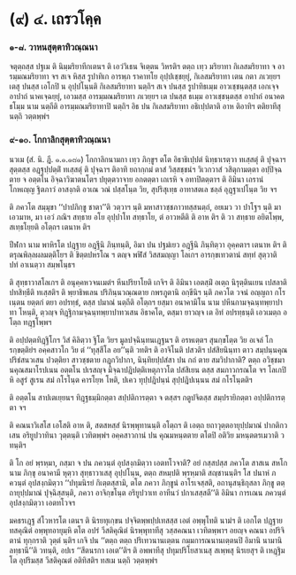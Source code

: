<h1>(๙) ๔. เถรวโคฺค</h1>
<h3>๑-๘. วาหนสุตฺตาทิวณฺณนา</h3>
<p> จตุตฺถสฺส ปฐเม ติ นิมฺมริยาทีกเตนฯ ติ เอวํวิเธน จิเตฺตน วิหรติฯ ตตฺถ เทฺว มริยาทา กิเลสมริยาทา จ อารมฺมณมริยาทา จฯ สเจ หิสฺส รูปาทิเก อารพฺภ ราคาทโย  อุปฺปเชฺชยฺยุํ, กิเลสมริยาทา เตน กตา ภเวยฺยฯ เตสุ ปนสฺส เอโกปิ  น อุปฺปโนฺนติ กิเลสมริยาทา นตฺถิฯ สเจ ปนสฺส รูปาทิธเมฺม อาวเชฺชนฺตสฺส เอกเจฺจ อาปาถํ นาคเจฺฉยฺยุํ, เอวมสฺส อารมฺมณมริยาทา ภเวยฺยฯ เต ปนสฺส ธเมฺม อาวเชฺชนฺตสฺส อาปาถํ อนาคตธโมฺม นาม นตฺถีติ อารมฺมณมริยาทาปิ นตฺถิฯ อิธ ปน กิเลสมริยาทา อธิเปฺปตาติ อาห ติอาทิฯ ตติยาทีสุ นตฺถิ วตฺตพฺพํฯ</p>

</p>


<h3>๙-๑๐. โกกาลิกสุตฺตาทิวณฺณนา</h3>
<p> นวเม (สํ. นิ. ฎี. ๑.๑.๑๘๑) โกกาลิกนามกา เทฺว ภิกฺขูฯ ตโต อิธาธิเปฺปตํ นิทฺธาเรตฺวา ทเสฺสตุํ ติ ปุจฺฉาฯ สุตฺตสฺส อฎฺฐุปฺปตฺติํ ทเสฺสตุํ ติ ปุจฺฉาฯ ติอาทิ ยถากฺกมํ ตาสํ วิสฺสชฺชนํฯ วิเวกวาสํ วสิตุกามตฺตา อปฺปิจฺฉตาย จ  อตฺตโน อิจฺฉาวิฆาตนโตฯ  ปยุตฺตวาจาย อกตตฺตา เถเรหิ จ อทาปิตตฺตาฯ ติ อิมินา เถรานํ โกหเญฺญ ฐิตภาวํ อาสงฺกติ อวเณ วณํ ปสฺสโนฺต วิย, สุปริสุเทฺธ อาทาสตเล ชลฺลํ อุฎฺฐาเปโนฺต วิย จฯ</p>


<p>ติ ภควโต สมฺมุขา ‘‘ปาปภิกฺขู ชาตา’’ติ วตฺวาฯ นฺติ มหาสาวชฺชภาวทสฺสนตฺถํ, อยเมว วา ปาโฐฯ นฺติ มา เอวมาห, มา เอวํ ภณิฯ สทฺธาย อโย อุปฺปาโท สทฺธาโย, ตํ อาวหตีติ ติ อาห ติฯ ติ วา สทฺธาย อยิตโพฺพ, สเทฺธโยฺยติ อโตฺถฯ เตนาห ติฯ</p>


<p>ปีฬกา นาม พาหิรโต ปฎฺฐาย อฎฺฐีนิ ภินฺทนฺติ, อิมา ปน ปฐมํเยว อฎฺฐีนิ ภินฺทิตฺวา อุคฺคตาฯ เตนาห ติฯ ติ ตรุณพิลฺลผลมตฺติโยฯ ติ ขิตฺตปหรโณ ฯ ตญฺจ พฬิสํ วิสสมญฺญา โลเกฯ อารกฺขเทวตานํ สทฺทํ สุตฺวาติ ปทํ อาเนตฺวา สมฺพโนฺธฯ</p>


<p>ติ สุทฺธาวาสโลเกฯ ติ อนุคฺคหวจนเมตํฯ หีนปริยาโยติ เกจิฯ ติ อิมินา เอตสฺมิํ อเตฺถ นิรุตฺตินเยน เปสลาติ ปทสิทฺธีติ ทเสฺสติฯ ติ  พฺยาธิพเลน ปริภินฺนวณฺณตาย กพรภูตานิ อกฺขีนิฯ นฺติ ภควโต วจนํ อญฺญถา กโรเนฺตน ยตฺตกํ ตยา อปรทฺธํ, ตสฺส ปมาณํ นตฺถีติ อโตฺถฯ ยสฺมา อนาคามิโน นาม ปหีนกามจฺฉนฺทพฺยาปาทา โหนฺติ, ตฺวญฺจ ทิฎฺฐิกามจฺฉนฺทพฺยาปาทวเสน อิธาคโต, ตสฺมา ยาวญฺจ เต อิทํ อปรทฺธนฺติ เอวเมตฺถ อโตฺถ ทฎฺฐโพฺพฯ</p>


<p>ติ อปฺปตฺตทิฎฺฐิโกฯ  วิสํ คิลิตฺวา ฐิโต วิยฯ  มูลปจฺฉินฺทนเฎฺฐนฯ ติ อรหเตฺตฯ  สุนกฺขโตฺต วิย อเจลํ โกรกฺขตฺติยํฯ  อคฺคสาวโก วิย  ตํ ‘‘ทุสฺสีโล อย’’นฺติ วทติฯ ติ อาจิโนติ ปสวติฯ ปสํสิยนินฺทา ตาว สมฺปนฺนคุณปริธํสนวเสน ปวตฺติยา สาวชฺชตาย กฎุกวิปากา, นินฺทิยปฺปสํสา ปน กถํ ตาย สมวิปากาติ? ตตฺถ อวิชฺชมานคุณสมาโรปเนน อตฺตโน ปเรสญฺจ มิจฺฉาปฎิปตฺติเหตุภาวโต ปสํสิเยน ตสฺส สมภาวกรณโต จฯ โลเกปิ หิ อสูรํ สูเรน สมํ กโรโนฺต คารโยฺห โหติ, ปเคว ทุปฺปฎิปนฺนํ สุปฺปฎิปเนฺนน สมํ กโรโนฺตติฯ</p>


<p>ติ อตฺตโน สาปเตเยฺยนฯ  ทิฎฺฐธมฺมิกตฺตา สปฺปติการตฺตา จ ตสฺสฯ  กตูปจิตสฺส สมฺปรายิกตฺตา อปฺปติการตฺตา จฯ</p>


<p>ติ คณนาวิเสโส เอโสติ อาห ติ, สตสหสฺสํ นิรพฺพุทานนฺติ อโตฺถฯ ติ เอตฺถ ยถาวุตฺตอายุปฺปมาณํ ปากติกวเสน อริยูปวาทินา วุตฺตนฺติ เวทิตพฺพํฯ อคฺคสาวกานํ ปน คุณมหนฺตตาย ตโตปิ อติวิย มหนฺตตรเมวาติ วทนฺติฯ</p>


<p>  ติ โก อยํ พฺรหฺมา, กสฺมา จ ปน ภควนฺตํ อุปสงฺกมิตฺวา เอตทโวจาติ? อยํ กสฺสปสฺส ภควโต สาสเน สหโก นาม ภิกฺขุ อนาคามี หุตฺวา สุทฺธาวาเสสุ อุปฺปโนฺน, ตตฺถ สหมฺปติ พฺรหฺมาติ สญฺชานนฺติฯ โส ปนาหํ ภควนฺตํ อุปสงฺกมิตฺวา ‘‘ปทุมนิรยํ กิเตฺตสฺสามิ, ตโต ภควา ภิกฺขูนํ อาโรเจสฺสติ, อถานุสนฺธิกุสลา ภิกฺขู ตตฺถายุปฺปมาณํ ปุจฺฉิสฺสนฺติ, ภควา อาจิกฺขโนฺต อริยูปวาเท อาทีนวํ ปกาเสสฺสตี’’ติ อิมินา การเณน ภควนฺตํ อุปสงฺกมิตฺวา เอตทโวจฯ</p>


<p>มคธรเฎฺฐ  สํโวหารโต  เตนฯ ติ นิรยทุเกฺขน ปจฺจิตพฺพปฺปเทสสฺส เอตํ อพฺพุโทติ นามํฯ ติ เอกโต ปฎฺฐาย ทสคุณิตํ อพฺพุทอายุมฺหิ ตโต อปรํ วีสติคุณิตํ นิรพฺพุทาทีสุ วสฺสคณนา เวทิตพฺพาฯ อยญฺจ คณนา อปริจิตานํ ทุกฺกราติ วุตฺตํ นฺติฯ เกจิ ปน ‘‘ตตฺถ ตตฺถ ปริเทวนานเตฺตน กมฺมการณนานเตฺตนปิ อิมานิ นามานิ ลทฺธานี’’ติ วทนฺติ, อปเร ‘‘สีตนรกา เอเต’’ติฯ ติ อพพาทีสุ ปทุมปริโยสาเนสุ สเพฺพสุ นิรเยสุฯ ติ เหฎฺฐิมโต อุปริมสฺส วีสติคุณตํ อติทิสติฯ ทสเม นตฺถิ วตฺตพฺพํฯ</p>

</p>

</p>





